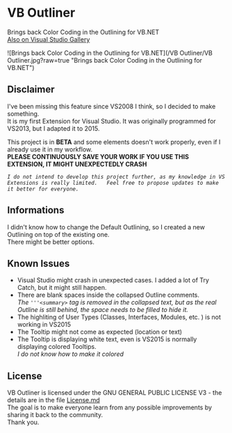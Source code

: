 # VB Outliner
Brings back Color Coding in the Outlining for VB.NET  
[Also on Visual Studio Gallery](https://visualstudiogallery.msdn.microsoft.com/849848ac-ea59-4815-9892-24e6f7deae57)

![Brings back Color Coding in the Outlining for VB.NET](/VB Outliner/VB Outliner.jpg?raw=true "Brings back Color Coding in the Outlining for VB.NET")

## Disclaimer
I've been missing this feature since VS2008 I think, so I decided to make something.  
It is my first Extension for Visual Studio. It was originally programmed for VS2013, but I adapted it to 2015.  
  
This project is in **BETA** and some elements doesn't work properly, even if I already use it in my workflow.  
**PLEASE CONTINUOUSLY SAVE YOUR WORK IF YOU USE THIS EXTENSION, IT MIGHT UNEXPECTEDLY CRASH**  
  
*`I do not intend to develop this project further, as my knowledge in VS Extensions is really limited.  
Feel free to propose updates to make it better for everyone.`*

## Informations
I didn't know how to change the Default Outlining, so I created a new Outlining on top of the existing one.  
There might be better options.

## Known Issues
* Visual Studio might crash in unexpected cases. I added a lot of Try Catch, but it might still happen.
* There are blank spaces inside the collapsed Outline comments.  
  *The `'''<summary>` tag is removed in the collapsed text, but as the real Outline is still behind, the space needs to be filled to hide it.*
* The highliting of User Types (Classes, Interfaces, Modules, etc. ) is not working in VS2015
* The Tooltip might not come as expected (location or text)
* The Tooltip is displaying white text, even is VS2015 is normally displaying colored Tooltips.  
  *I do not know how to make it colored*

## License

VB Outliner is licensed under the GNU GENERAL PUBLIC LICENSE V3 - the details are in the file [License.md](/LICENSE.md "License.md")  
The goal is to make everyone learn from any possible improvements by sharing it back to the community.  
Thank you.
